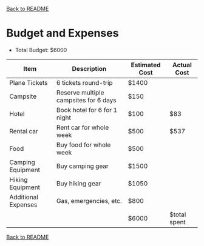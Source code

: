 [Back to README](https://github.com/mrbrhc/myTrip-project-/blob/master/README.md)

# Budget and Expenses
* Total Budget: $6000

|Item|Description|Estimated Cost| Actual Cost|
|----|-----------|--------------|------------|
|Plane Tickets|6 tickets round-trip|$1400|   |
|Campsite|Reserve multiple campsites for 6 days|$150| |
|Hotel|Book hotel for 6 for 1 night|$100|$83|
|Rental car|Rent car for whole week|$500|$537|
|Food|Buy food for whole week|$500| |
|Camping Equipment|Buy camping gear|$1500| |
|Hiking Equipment|Buy hiking gear|$1050| |
|Additional Expenses|Gas, emergencies, etc.|$800| |
| | |$6000|$total spent|

[Back to README](https://github.com/mrbrhc/myTrip-project-/blob/master/README.md)
